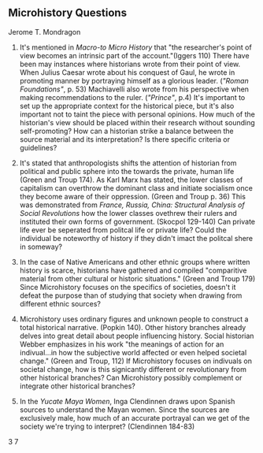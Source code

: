 ## Microhistory Questions
Jerome T. Mondragon

1. It's mentioned in _Macro-to Micro History_ that "the researcher's point of view becomes an intrinsic part of the account."(Iggers 110) There have been may instances where historians wrote from their point of view. When Julius Caesar wrote about his conquest of Gaul, he wrote in promoting manner by portraying himself as a glorious leader.  (_"Roman Foundations"_, p. 53) Machiavelli also wrote from his perspective when making recommendations to the ruler. (_"Prince"_, p.4) It's important to set up the appropriate context for the historical piece, but it's also important not to taint the piece with personal opinions.  How much of the historian's view should be placed within their research without sounding self-promoting? How can a historian strike a balance between the source material and its interpretation? Is there specific criteria or guidelines?

2. It's stated that anthropologists shifts the attention of historian from political and public sphere into the towards the private, human life (Green and Troup 174). As Karl Marx has stated, the lower classes of capitalism can overthrow the dominant class and initiate socialism once they become aware of their oppression. (Green and Troup p. 36) This was demonstrated from _France, Russia, China: Structural Analysis of Social Revolutions_ how the lower classes ovethrew their rulers and instituted their own forms of government. (Skocpol 129-140) Can private life ever be seperated from politcal life or private life? Could the individual be noteworthy of history if they didn't imact the politcal shere in someway?
 
3. In the case of Native Americans and other ethnic groups where written history is scarce, historians have gathered and compiled "comparitive material from other cultural or historic situations." (Green and Troup 179) Since Microhistory focuses on the specifics of societies, doesn't it defeat the purpose than of studying that society when drawing from different ethnic sources? 

4. Microhistory uses ordinary figures and unknown people to construct a total historical narrative. (Popkin 140). Other history branches already delves into great detail about people influencing history. Social historian Webber emphasizes in his work "the meanings of action for an indivual...in how the subjective world affected or even helped societal change." (Green and Troup, 112) If Microhistory focuses on indivuals on societal change, how is this signicantly different or revolutionary from other historical branches? Can Microhistory possibly complement or integrate other historical branches?
 
5. In the _Yucate Maya Women_, Inga Clendinnen draws upon Spanish sources to understand the Mayan women. Since the sources are exclusively male, how much of an accurate portrayal can we get of the society we're trying to interpret? (Clendinnen 184-83)
  
3
7
